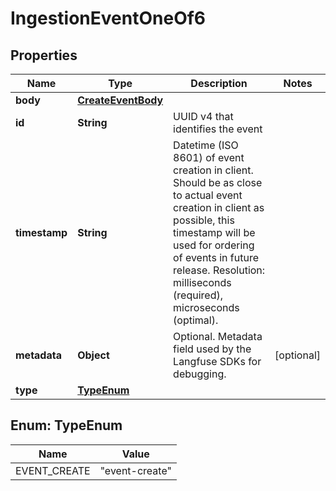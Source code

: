 

# IngestionEventOneOf6


## Properties

| Name | Type | Description | Notes |
|------------ | ------------- | ------------- | -------------|
|**body** | [**CreateEventBody**](CreateEventBody.md) |  |  |
|**id** | **String** | UUID v4 that identifies the event |  |
|**timestamp** | **String** | Datetime (ISO 8601) of event creation in client. Should be as close to actual event creation in client as possible, this timestamp will be used for ordering of events in future release. Resolution: milliseconds (required), microseconds (optimal). |  |
|**metadata** | **Object** | Optional. Metadata field used by the Langfuse SDKs for debugging. |  [optional] |
|**type** | [**TypeEnum**](#TypeEnum) |  |  |



## Enum: TypeEnum

| Name | Value |
|---- | -----|
| EVENT_CREATE | &quot;event-create&quot; |



